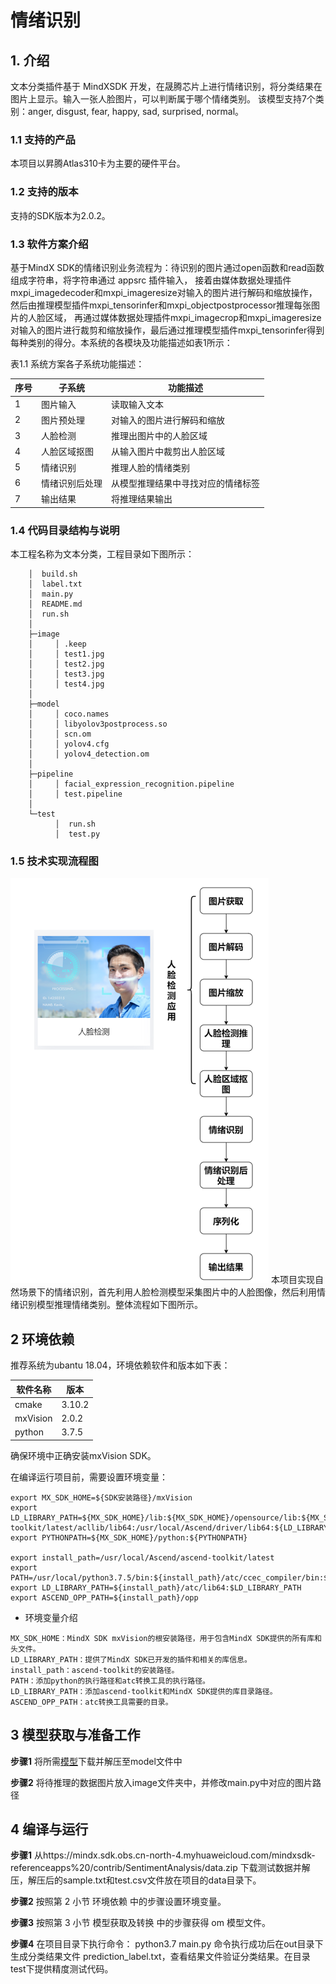 # 情绪识别

## 1. 介绍

文本分类插件基于 MindXSDK 开发，在晟腾芯片上进行情绪识别，将分类结果在图片上显示。输入一张人脸图片，可以判断属于哪个情绪类别。
该模型支持7个类别：anger, disgust, fear, happy, sad, surprised, normal。

### 1.1 支持的产品

本项目以昇腾Atlas310卡为主要的硬件平台。

### 1.2 支持的版本

支持的SDK版本为2.0.2。

### 1.3 软件方案介绍

基于MindX SDK的情绪识别业务流程为：待识别的图片通过open函数和read函数组成字符串，将字符串通过 appsrc 插件输入，
接着由媒体数据处理插件mxpi_imagedecoder和mxpi_imageresize对输入的图片进行解码和缩放操作，然后由推理模型插件mxpi_tensorinfer和mxpi_objectpostprocessor推理每张图片的人脸区域，
再通过媒体数据处理插件mxpi_imagecrop和mxpi_imageresize对输入的图片进行裁剪和缩放操作，最后通过推理模型插件mxpi_tensorinfer得到每种类别的得分。本系统的各模块及功能描述如表1所示：


表1.1 系统方案各子系统功能描述：

| 序号 | 子系统 | 功能描述     |
| ---- | ------ | ------------ |
| 1    | 图片输入    | 读取输入文本 |
| 2    | 图片预处理    | 对输入的图片进行解码和缩放 |
| 3    | 人脸检测    | 推理出图片中的人脸区域 |
| 4    | 人脸区域抠图      | 从输入图片中裁剪出人脸区域 |
| 5    | 情绪识别    | 推理人脸的情绪类别|
| 6    | 情绪识别后处理    | 从模型推理结果中寻找对应的情绪标签|
| 7    | 输出结果    | 将推理结果输出|

### 1.4 代码目录结构与说明

本工程名称为文本分类，工程目录如下图所示：  

```
    │  build.sh
    │  label.txt
    │  main.py
    │  README.md
    │  run.sh
    │
    ├─image
    │     │ .keep
    │     │ test1.jpg
    │     │ test2.jpg
    │     │ test3.jpg
    │     │ test4.jpg
    │
    ├─model
    │     │ coco.names
    │     │ libyolov3postprocess.so
    │     │ scn.om
    │     │ yolov4.cfg
    │     │ yolov4_detection.om
    │
    ├─pipeline
    │     │ facial_expression_recognition.pipeline
    │     │ test.pipeline
    │
    └─test
          │  run.sh
          │  test.py
```
### 1.5 技术实现流程图
   ![Image text](image/FER.png)
本项目实现自然场景下的情绪识别，首先利用人脸检测模型采集图片中的人脸图像，然后利用情绪识别模型推理情绪类别。整体流程如下图所示。

## 2 环境依赖

推荐系统为ubantu 18.04，环境依赖软件和版本如下表：

| 软件名称 | 版本   |
| -------- | ------ |
| cmake    | 3.10.2   |
| mxVision | 2.0.2  |
| python   | 3.7.5  |

确保环境中正确安装mxVision SDK。

在编译运行项目前，需要设置环境变量：

```
export MX_SDK_HOME=${SDK安装路径}/mxVision
export LD_LIBRARY_PATH=${MX_SDK_HOME}/lib:${MX_SDK_HOME}/opensource/lib:${MX_SDK_HOME}/opensource/lib64:/usr/local/Ascend/ascend-toolkit/latest/acllib/lib64:/usr/local/Ascend/driver/lib64:${LD_LIBRARY_PATH}
export PYTHONPATH=${MX_SDK_HOME}/python:${PYTHONPATH}

export install_path=/usr/local/Ascend/ascend-toolkit/latest
export PATH=/usr/local/python3.7.5/bin:${install_path}/atc/ccec_compiler/bin:${install_path}/atc/bin:$PATH
export LD_LIBRARY_PATH=${install_path}/atc/lib64:$LD_LIBRARY_PATH
export ASCEND_OPP_PATH=${install_path}/opp
```

- 环境变量介绍

```
MX_SDK_HOME：MindX SDK mxVision的根安装路径，用于包含MindX SDK提供的所有库和头文件。  
LD_LIBRARY_PATH：提供了MindX SDK已开发的插件和相关的库信息。  
install_path：ascend-toolkit的安装路径。  
PATH：添加python的执行路径和atc转换工具的执行路径。  
LD_LIBRARY_PATH：添加ascend-toolkit和MindX SDK提供的库目录路径。  
ASCEND_OPP_PATH：atc转换工具需要的目录。 
```

## 3 模型获取与准备工作

**步骤1** 将所需[模型](https:///mindx.sdk.obs.cn-north-4.myhuaweicloud.com/mindxsdk-referenceapps%20/contrib/FacialExpressionRecognition/model.zip)下载并解压至model文件中 

**步骤2** 将待推理的数据图片放入image文件夹中，并修改main.py中对应的图片路径


## 4 编译与运行

**步骤1** 从https://mindx.sdk.obs.cn-north-4.myhuaweicloud.com/mindxsdk-referenceapps%20/contrib/SentimentAnalysis/data.zip 下载测试数据并解压，解压后的sample.txt和test.csv文件放在项目的data目录下。

**步骤2** 按照第 2 小节 环境依赖 中的步骤设置环境变量。

**步骤3** 按照第 3 小节 模型获取及转换 中的步骤获得 om 模型文件。

**步骤4** 在项目目录下执行命令：
python3.7 main.py
命令执行成功后在out目录下生成分类结果文件 prediction_label.txt，查看结果文件验证分类结果。在目录test下提供精度测试代码。

